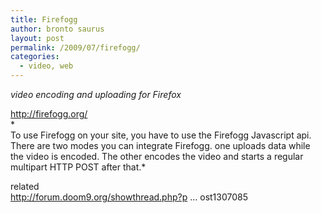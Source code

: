 ```yaml
---
title: Firefogg
author: bronto saurus
layout: post
permalink: /2009/07/firefogg/
categories:
  - video, web
---
```

*video encoding and uploading for Firefox*

<a href="http://firefogg.org/" target="_blank" >http://firefogg.org/</a>  
*  
To use Firefogg on your site, you have to use the Firefogg Javascript api. There are two modes you can integrate Firefogg. one uploads data while the video is encoded. The other encodes the video and starts a regular multipart HTTP POST after that.*

related  
<a href="http://forum.doom9.org/showthread.php?p=1307085#post1307085" target="_blank" >http://forum.doom9.org/showthread.php?p &#8230; ost1307085</a>